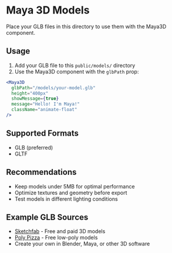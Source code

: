 # Maya 3D Models

Place your GLB files in this directory to use them with the Maya3D component.

## Usage

1. Add your GLB file to this `public/models/` directory
2. Use the Maya3D component with the `glbPath` prop:

```jsx
<Maya3D 
  glbPath="/models/your-model.glb"
  height="400px" 
  showMessage={true}
  message="Hello! I'm Maya!"
  className="animate-float"
/>
```

## Supported Formats
- GLB (preferred)
- GLTF

## Recommendations
- Keep models under 5MB for optimal performance
- Optimize textures and geometry before export
- Test models in different lighting conditions

## Example GLB Sources
- [Sketchfab](https://sketchfab.com) - Free and paid 3D models
- [Poly Pizza](https://poly.pizza) - Free low-poly models
- Create your own in Blender, Maya, or other 3D software